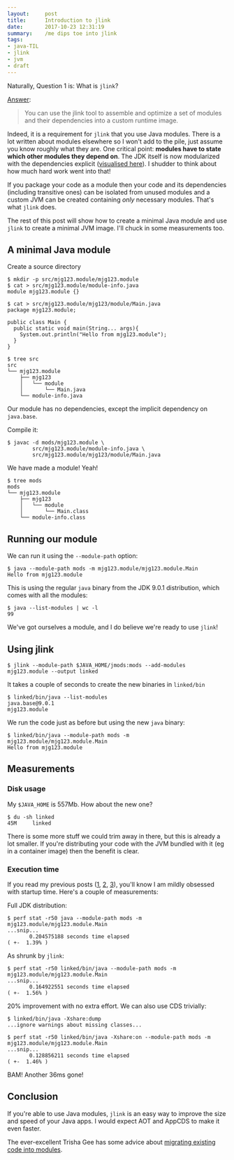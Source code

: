 ```yaml
---
layout:     post
title:      Introduction to jlink
date:       2017-10-23 12:31:19
summary:    /me dips toe into jlink
tags:
- java-TIL
- jlink
- jvm
- draft
---
```


Naturally, Question 1 is: What is `jlink`?

[Answer](https://docs.oracle.com/javase/9/tools/jlink.htm):

> You can use the jlink tool to assemble and optimize a set of modules and their dependencies into a custom runtime image.

Indeed, it is a requirement for `jlink` that you use Java modules. There is a lot written about modules elsewhere so I won't add to the pile, just assume you know roughly what they are. One critical point: **modules have to state which other modules they depend on**. The JDK itself is now modularized with the dependencies explicit ([visualised here](https://github.com/accso/java9-jigsaw-depvis#what-is-this-about)). I shudder to think about how much hard work went into that!

If you package your code as a module then your code and its dependencies (including transitive ones) can be isolated from unused modules and a custom JVM can be created containing *only* necessary modules. That's what `jlink` does.

The rest of this post will show how to create a minimal Java module and use `jlink` to create a minimal JVM image. I'll chuck in some measurements too.

## A minimal Java module

Create a source directory

```shell
$ mkdir -p src/mjg123.module/mjg123.module
$ cat > src/mjg123.module/module-info.java
module mjg123.module {}

$ cat > src/mjg123.module/mjg123/module/Main.java
package mjg123.module;

public class Main {
  public static void main(String... args){
    System.out.println("Hello from mjg123.module");
  }
}

$ tree src 
src
└── mjg123.module
    ├── mjg123
    │   └── module
    │       └── Main.java
    └── module-info.java
```

Our module has no dependencies, except the implicit dependency on `java.base`.

Compile it:

```shell
$ javac -d mods/mjg123.module \
        src/mjg123.module/module-info.java \
        src/mjg123.module/mjg123/module/Main.java
```

We have made a module! Yeah!

```shell
$ tree mods
mods
└── mjg123.module
    ├── mjg123
    │   └── module
    │       └── Main.class
    └── module-info.class
```

## Running our module

We can run it using the `--module-path` option:

```shell
$ java --module-path mods -m mjg123.module/mjg123.module.Main
Hello from mjg123.module
```

This is using the regular `java` binary from the JDK 9.0.1 distribution, which comes with all the modules:

```shell
$ java --list-modules | wc -l
99
```

We've got ourselves a module, and I do believe we're ready to use `jlink`!

## Using jlink

```shell
$ jlink --module-path $JAVA_HOME/jmods:mods --add-modules mjg123.module --output linked
```

It takes a couple of seconds to create the new binaries in `linked/bin`

```shell
$ linked/bin/java --list-modules
java.base@9.0.1
mjg123.module
```
We run the code just as before but using the new `java` binary:

```shell
$ linked/bin/java --module-path mods -m mjg123.module/mjg123.module.Main
Hello from mjg123.module
```

## Measurements

### Disk usage

My `$JAVA_HOME` is 557Mb. How about the new one?

```shell
$ du -sh linked
45M     linked
```

There is some more stuff we could trim away in there, but this is already a lot smaller. If you're distributing your code with the JVM bundled with it (eg in a container image) then the benefit is clear.

### Execution time

If you read my previous posts ([1](/2017/10/02/JVM-startup.html), [2](/2017/10/04/AppCDS-and-Clojure.html), [3](/2017/10/16/Clojure-1.9-startup.html)), you'll know I am mildly obsessed with startup time. Here's a couple of measurements:

Full JDK distribution:

```shell
$ perf stat -r50 java --module-path mods -m mjg123.module/mjg123.module.Main
...snip...
       0.204575188 seconds time elapsed                                          ( +-  1.39% )
```

As shrunk by `jlink`:

```shell
$ perf stat -r50 linked/bin/java --module-path mods -m mjg123.module/mjg123.module.Main
...snip...
       0.164922551 seconds time elapsed                                          ( +-  1.56% )
```

20% improvement with no extra effort. We can also use CDS trivially:

```shell
$ linked/bin/java -Xshare:dump
...ignore warnings about missing classes...

$ perf stat -r50 linked/bin/java -Xshare:on --module-path mods -m mjg123.module/mjg123.module.Main
...snip...
       0.128856211 seconds time elapsed                                          ( +-  1.46% )
```

BAM! Another 36ms gone!


## Conclusion

If you're able to use Java modules, `jlink` is an easy way to improve the size and speed of your Java apps. I would expect AOT and AppCDS to make it even faster.

The ever-excellent Trisha Gee has some advice about [migrating existing code into modules](https://www.infoq.com/articles/Java-Jigsaw-Migration-Guide).
